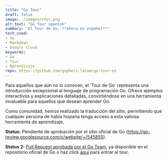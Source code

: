 ```yaml
---
title: "Go Tour"
draft: false
image: ./images/tour.png
alt_text: "Go Tour spanish"
summary: "El Tour de Go, **ahora en español**"
tech_used:
- Go
- Markdown 
- Google Cloud
keywords:
- Go
- Tour
- Aprendizaje
repo: https://github.com/gophers-latam/go-tour-es
---
```


Para aquellos que aún no lo conocen, el 'Tour de Go' representa una introducción excepcional al lenguaje de programación Go. Ofrece ejemplos interactivos y explicaciones detalladas, convirtiéndose en una herramienta invaluable para aquellos que desean aprender Go.

Como comunidad, hemos realizado la traducción del sitio, permitiendo que cualquier persona de habla hispana tenga acceso a esta valiosa herramienta de aprendizaje.

**Status:** Pendiente de aprobación por el sitio oficial de Go (https://go-review.googlesource.com/c/website/+/545855).

**Status 2:** [Pull Request aprobada por el Go Team](https://github.com/golang/website/pull/264), ya disponible en el repositorio oficial de Go o haz click [aqui](https://go-tour-lat.appspot.com) para entrar al tour.
